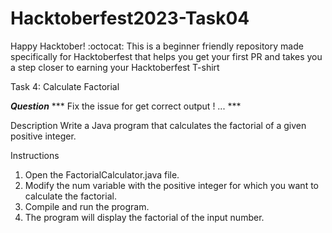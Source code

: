 # Hacktoberfest2023-Task04
Happy Hacktober! :octocat: This is a beginner friendly repository made specifically for Hacktoberfest that helps you get your first PR and takes you a step closer to earning your Hacktoberfest T-shirt 


Task 4: Calculate Factorial

***Question***
*** Fix the issue for get correct output ! ... ***

Description
Write a Java program that calculates the factorial of a given positive integer.

Instructions
1. Open the FactorialCalculator.java file.
2. Modify the num variable with the positive integer for which you want to calculate the factorial.
3. Compile and run the program.
4. The program will display the factorial of the input number.